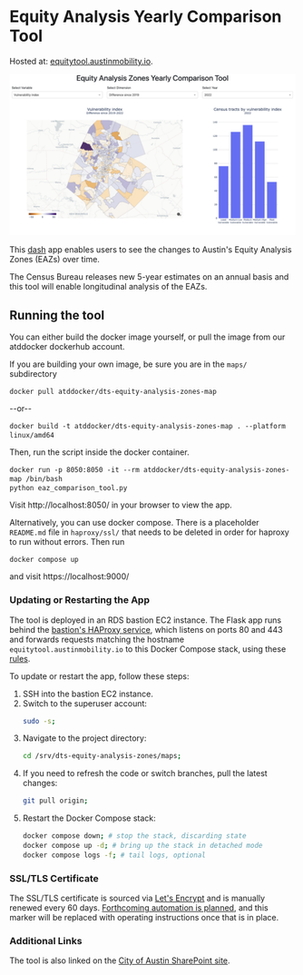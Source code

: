# Equity Analysis Yearly Comparison Tool

Hosted at: [equitytool.austinmobility.io](https://equitytool.austinmobility.io/).

![eaz tool example image](../docs/imgs/eaz_tool.png)

This [dash](https://dash.plotly.com/) app enables users to see the changes to Austin's Equity Analysis Zones (EAZs) over time.

The Census Bureau releases new 5-year estimates on an annual basis and this tool will enable longitudinal analysis of
the EAZs.

## Running the tool

You can either build the docker image yourself, or pull the image from our atddocker dockerhub account.

If you are building your own image, be sure you are in the `maps/` subdirectory

```
docker pull atddocker/dts-equity-analysis-zones-map
```

--or--

```
docker build -t atddocker/dts-equity-analysis-zones-map . --platform linux/amd64
```

Then, run the script inside the docker container.

```
docker run -p 8050:8050 -it --rm atddocker/dts-equity-analysis-zones-map /bin/bash
python eaz_comparison_tool.py
```

Visit http://localhost:8050/ in your browser to view the app.

Alternatively, you can use docker compose. There is a placeholder `README.md` file in `haproxy/ssl/` that needs to be deleted in order for haproxy to run without errors. Then run

```
docker compose up

```

and visit https://localhost:9000/

### Updating or Restarting the App

The tool is deployed in an RDS bastion EC2 instance. The Flask app runs behind the [bastion's HAProxy service](https://github.com/cityofaustin/dts-services-haproxy), which listens on ports 80 and 443 and forwards requests matching the hostname `equitytool.austinmobility.io` to this Docker Compose stack, using these [rules](https://github.com/cityofaustin/dts-services-haproxy/blob/main/haproxy.cfg#L62-L63).

To update or restart the app, follow these steps:

1. SSH into the bastion EC2 instance.
2. Switch to the superuser account:
   ```bash
   sudo -s;
   ```
3. Navigate to the project directory:
   ```bash
   cd /srv/dts-equity-analysis-zones/maps;
   ```
4. If you need to refresh the code or switch branches, pull the latest changes:
   ```bash
   git pull origin;
   ```
5. Restart the Docker Compose stack:
   ```bash
   docker compose down; # stop the stack, discarding state
   docker compose up -d; # bring up the stack in detached mode
   docker compose logs -f; # tail logs, optional
   ```

### SSL/TLS Certificate

The SSL/TLS certificate is sourced via [Let's Encrypt](https://letsencrypt.org/) and is manually renewed every 60 days. [Forthcoming automation is planned](https://github.com/cityofaustin/atd-data-tech/issues/22212), and this marker will be replaced with operating instructions once that is in place.

### Additional Links

The tool is also linked on the [City of Austin SharePoint site](https://cityofaustin.sharepoint.com/sites/tpwEquity/SitePages/Equity-Analysis-Zones.aspx).
